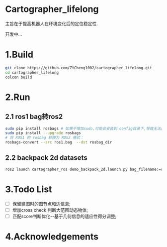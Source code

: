 # Cartographer_lifelong

主旨在于提高机器人在环境变化后的定位稳定性.

开发中...

# 1.Build

```bash
git clone https://github.com/ZYCheng1002/cartographer_lifelong.git
cd cartographer_lifelong
colcon build
```

# 2.Run

## 2.1 ros1 bag转ros2

```bash
sudo pip install rosbags # 如果不增加sudo,可能会安装到.config目录下,导致无法找到rosbags-convert命令
sudo pip install --upgrade rosbags
# 将 ROS1 的 rosbag 转换为 ROS2 格式： 
rosbags-convert --src ros1.bag  --dst rosbag_dir
```

## 2.2 backpack 2d datasets

```bash
ros2 launch cartographer_ros demo_backpack_2d.launch.py bag_filename:=rosbag_dir
```

# 3.Todo List

- [ ] 保留建图时的图节点和边信息;
- [ ] 增加cross check 判断大范围动态物体;
- [ ] 匹配score判断优化--基于几何信息的适应性得分调整;

# 4.Acknowledgements

